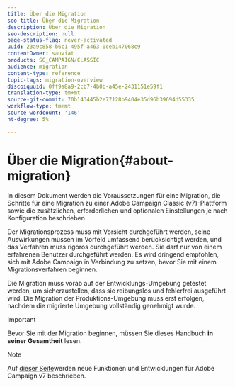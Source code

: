 ```yaml
---
title: Über die Migration
seo-title: Über die Migration
description: Über die Migration
seo-description: null
page-status-flag: never-activated
uuid: 23a9c858-b6c1-495f-a463-0ceb147068c9
contentOwner: sauviat
products: SG_CAMPAIGN/CLASSIC
audience: migration
content-type: reference
topic-tags: migration-overview
discoiquuid: 0ff9a8a9-2cb7-4b0b-a45e-2431151e59f1
translation-type: tm+mt
source-git-commit: 70b143445b2e77128b9404e35d96b39694d55335
workflow-type: tm+mt
source-wordcount: '146'
ht-degree: 5%

---
```



# Über die Migration{#about-migration}

In diesem Dokument werden die Voraussetzungen für eine Migration, die Schritte für eine Migration zu einer Adobe Campaign Classic (v7)-Plattform sowie die zusätzlichen, erforderlichen und optionalen Einstellungen je nach Konfiguration beschrieben.

Der Migrationsprozess muss mit Vorsicht durchgeführt werden, seine Auswirkungen müssen im Vorfeld umfassend berücksichtigt werden, und das Verfahren muss rigoros durchgeführt werden. Sie darf nur von einem erfahrenen Benutzer durchgeführt werden. Es wird dringend empfohlen, sich mit Adobe Campaign in Verbindung zu setzen, bevor Sie mit einem Migrationsverfahren beginnen.

Die Migration muss vorab auf der Entwicklungs-Umgebung getestet werden, um sicherzustellen, dass sie reibungslos und fehlerfrei ausgeführt wird. Die Migration der Produktions-Umgebung muss erst erfolgen, nachdem die migrierte Umgebung vollständig genehmigt wurde.

>[!IMPORTANT]
>
>Bevor Sie mit der Migration beginnen, müssen Sie dieses Handbuch **in seiner Gesamtheit** lesen.

>[!NOTE]
>
>Auf [dieser Seite](../../rn/using/latest-release.md)werden neue Funktionen und Entwicklungen für Adobe Campaign v7 beschrieben.
